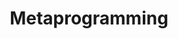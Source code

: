 ---
layout: posts_by_category
categories: metaprogramming
title: Metaprogramming
permalink: /category/metaprogramming
---